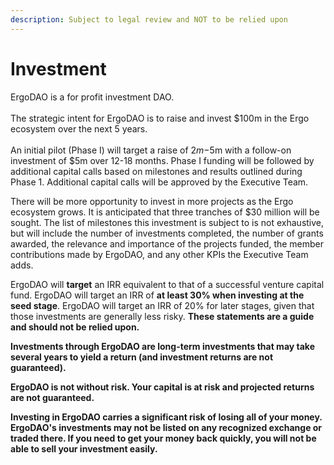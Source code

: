 ```yaml
---
description: Subject to legal review and NOT to be relied upon
---
```


# Investment

ErgoDAO is a for profit investment DAO.\
\
The strategic intent for ErgoDAO is to raise and invest $100m in the Ergo ecosystem over the next 5 years.\
\
An initial pilot (Phase I) will target a raise of $2m-$5m with a follow-on investment of $5m over 12-18 months. Phase I funding will be followed by additional capital calls based on milestones and results outlined during Phase 1. Additional capital calls will be approved by the Executive Team.

There will be more opportunity to invest in more projects as the Ergo ecosystem grows. It is anticipated that three tranches of $30 million will be sought. The list of milestones this investment is subject to is not exhaustive, but will include the number of investments completed, the number of grants awarded, the relevance and importance of the projects funded, the member contributions made by ErgoDAO, and any other KPIs the Executive Team adds.

ErgoDAO will **target** an IRR equivalent to that of a successful venture capital fund. ErgoDAO will target an IRR of **at least 30% when investing at the seed stage**. ErgoDAO will target an IRR of 20% for later stages, given that those investments are generally less risky. **These statements are a guide and should not be relied upon.**

**Investments through ErgoDAO are long-term investments that may take several years to yield a return (and investment returns are not guaranteed).**&#x20;

**ErgoDAO is not without risk. Your capital is at risk and projected returns are not guaranteed.**&#x20;

**Investing in ErgoDAO carries a significant risk of losing all of your money. ErgoDAO's investments may not be listed on any recognized exchange or traded there. If you need to get your money back quickly, you will not be able to sell your investment easily.**
